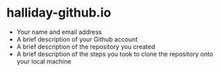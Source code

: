 # halliday-github.io

- Your name and email address
- A brief description of your Github account
- A brief description of the repository you created
- A brief description of the steps you took to clone the repository onto your local machine